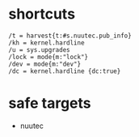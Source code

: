 # shortcuts

    /t = harvest{t:#s.nuutec.pub_info}
    /kh = kernel.hardline
    /u = sys.upgrades
    /lock = mode{m:"lock"}
    /dev = mode{m:"dev"}
    /dc = kernel.hardline {dc:true}

# safe targets

- nuutec
